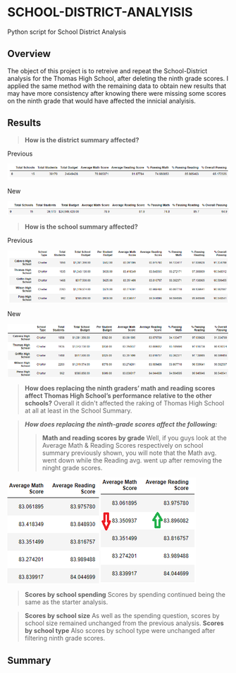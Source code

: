 # SCHOOL-DISTRICT-ANALYISIS
Python script for School District Analysis


## Overview
The object of this project is to retreive and repeat the School-District analysis for the Thomas High School, after deleting the ninth grade scores. I applied the same method with the remaining data to obtain new results that may have more consistency after knowing there were missing some scores on the ninth grade that would have affected the innicial analyisis.


## Results
>**How is the district summary affected?**

Previous

![previous_district](https://github.com/franciscomg90/SCHOOL-DISTRICT-ANALYISIS/blob/main/Resources/Previous_district.PNG)

New

![new_district](https://github.com/franciscomg90/SCHOOL-DISTRICT-ANALYISIS/blob/main/Resources/New_disctrict.PNG)


>**How is the school summary affected?**

Previous

![previous_school](https://github.com/franciscomg90/SCHOOL-DISTRICT-ANALYISIS/blob/main/Resources/old_school.PNG)

New

![new_school](https://github.com/franciscomg90/SCHOOL-DISTRICT-ANALYISIS/blob/main/Resources/new_school.PNG)

>**How does replacing the ninth graders’ math and reading scores affect Thomas High School’s performance relative to the other schools?**
Overall it didn't affected the raking of Thomas High School at all at least in the School Summary.

>**_How does replacing the ninth-grade scores affect the following:_**
>>**Math and reading scores by grade**
Well, if you guys look at the Average Math & Reading Scores respectively on school summary previously shown, you will note that the Math avg. went down while the Reading avg. went up after removing the ninght grade scores.

![old_avg](https://github.com/franciscomg90/SCHOOL-DISTRICT-ANALYISIS/blob/main/Resources/old_avg_scores.PNG) ![new_avg](https://github.com/franciscomg90/SCHOOL-DISTRICT-ANALYISIS/blob/main/Resources/new_avg_scores.png)

>**Scores by school spending**
Scores by spending continued being the same as the starter analysis.

>**Scores by school size**
>As well as the spending question, scores by school size remained unchanged from the previous analysis.
>**Scores by school type**
Also scores by school type were unchanged after filtering ninth grade scores.

## Summary
